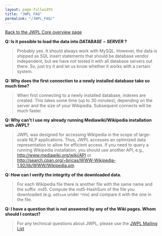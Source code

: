 ```yaml
---
layout: page-fullwidth
title: "JWPL FAQ"
permalink: "/JWPL_FAQ/"
---
```


[Back to the JWPL Core overview page](/JWPL_Core)

<b>Q: Is it possible to load the data into $DATABASE-SERVER$ ?</b>
> Probably yes. It should always work with MySQL. However, the data is shipped as SQL insert statements that should be database vendor independent, but we have not tested it with all database servers out there. So, just try it and let us know whether it works with a certain system.

<b>Q: Why does the first connection to a newly installed database take so much time?</b>
> When first connecting to a newly installed database, indexes are created. This takes some time (up to 30 minutes), depending on the server and the size of your Wikipedia. Subsequent connects will be much faster.

<b>Q: Why can't I use my already running Mediawiki/Wikipedia installation with JWPL?</b>
> JWPL was designed for accessing Wikipedia in the scope of large-scale NLP applications. Thus, JWPL accesses an optimized data representation to allow for efficient access.
> If you need to query a running Wikipedia installation, you should use another API, e.g., <a href='http://www.mediawiki.org/wiki/API'><a href='http://www.mediawiki.org/wiki/API'>http://www.mediawiki.org/wiki/API</a></a> or <a href='http://search.cpan.org/~bricas/WWW-Wikipedia-1.92/lib/WWW/Wikipedia.pm'><a href='http://search.cpan.org/~bricas/WWW-Wikipedia-1.92/lib/WWW/Wikipedia.pm'>http://search.cpan.org/~bricas/WWW-Wikipedia-1.92/lib/WWW/Wikipedia.pm</a></a>

<b>Q: How can I verify the integrity of the downloaded data.</b>
> For each Wikipedia file there is another file with the same name and the suffix .md5. Compute the md5-HashSum of the file you downloaded (e.g. `md5sum` under `*`nix) and compare it with the one in the file.

<b>Q: I have a question that is not answered by any of the Wiki pages. Whom should I contact?</b>
> For any technical questions about JWPL, please use the [JWPL Mailing List](http://groups.google.com/group/jwpl)